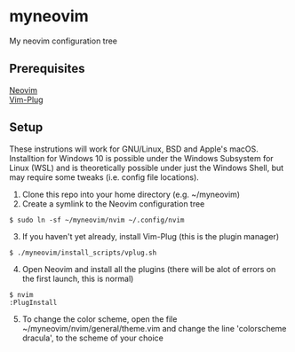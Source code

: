 # myneovim
My neovim configuration tree


## Prerequisites 
[Neovim](https://neovim.io/)<br/>
[Vim-Plug](https://github.com/junegunn/vim-plug)

## Setup
These instrutions will work for GNU/Linux, BSD and Apple's macOS.
Installtion for Windows 10 is possible under the Windows Subsystem for Linux (WSL) and is theoretically possible under just the Windows Shell, but may require some tweaks (i.e. config file locations).

1. Clone this repo into your home directory (e.g. ~/myneovim)
2. Create a symlink to the Neovim configuration tree
```
$ sudo ln -sf ~/myneovim/nvim ~/.config/nvim
```
3. If you haven't yet already, install Vim-Plug (this is the plugin manager)
```
$ ./myneovim/install_scripts/vplug.sh
```
4. Open Neovim and install all the plugins (there will be alot of errors on the first launch, this is normal)
```
$ nvim
:PlugInstall
```
5. To change the color scheme, open the file ~/myneovim/nvim/general/theme.vim and change the line 'colorscheme dracula', to the scheme of your choice



